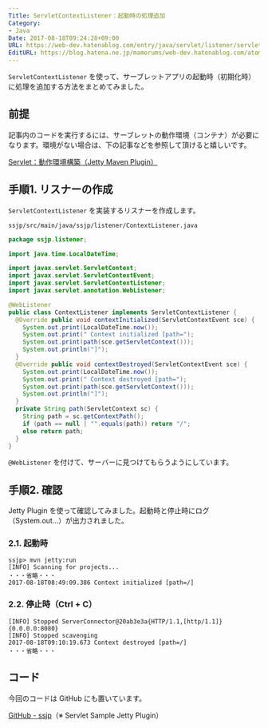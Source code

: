 ```yaml
---
Title: ServletContextListener：起動時の処理追加
Category:
- Java
Date: 2017-08-18T09:24:28+09:00
URL: https://web-dev.hatenablog.com/entry/java/servlet/listener/servlet-context
EditURL: https://blog.hatena.ne.jp/mamorums/web-dev.hatenablog.com/atom/entry/8599973812289754032
---
```


`ServletContextListener` を使って、サーブレットアプリの起動時（初期化時）に処理を追加する方法をまとめてみました。


## 前提
記事内のコードを実行するには、サーブレットの動作環境（コンテナ）が必要になります。環境がない場合は、下の記事などを参照して頂けると嬉しいです。

[Servlet：動作環境構築（Jetty Maven Plugin）](/entry/java/servlet/env/jetty-maven-plugin)


## 手順1. リスナーの作成
`ServletContextListener` を実装するリスナーを作成します。

`ssjp/src/main/java/ssjp/listener/ContextListener.java`

```java
package ssjp.listener;

import java.time.LocalDateTime;

import javax.servlet.ServletContext;
import javax.servlet.ServletContextEvent;
import javax.servlet.ServletContextListener;
import javax.servlet.annotation.WebListener;

@WebListener
public class ContextListener implements ServletContextListener {
  @Override public void contextInitialized(ServletContextEvent sce) {
    System.out.print(LocalDateTime.now());
    System.out.print(" Context initialized [path=");
    System.out.print(path(sce.getServletContext()));
    System.out.println("]");
  }
  @Override public void contextDestroyed(ServletContextEvent sce) {
    System.out.print(LocalDateTime.now());
    System.out.print(" Context destroyed [path=");
    System.out.print(path(sce.getServletContext()));
    System.out.println("]");
  }
  private String path(ServletContext sc) {
    String path = sc.getContextPath();
    if (path == null | "".equals(path)) return "/";
    else return path;
  }
}
```

`@WebListener` を付けて、サーバーに見つけてもらうようにしています。


## 手順2. 確認
Jetty Plugin を使って確認してみました。起動時と停止時にログ（System.out...）が出力されました。

### 2.1. 起動時
```
ssjp> mvn jetty:run
[INFO] Scanning for projects...
・・・省略・・・
2017-08-18T08:49:09.386 Context initialized [path=/]
```

### 2.2. 停止時（Ctrl + C）
```
[INFO] Stopped ServerConnector@20ab3e3a{HTTP/1.1,[http/1.1]}{0.0.0.0:8080}
[INFO] Stopped scavenging
2017-08-18T09:10:19.673 Context destroyed [path=/]
・・・省略・・・
```


## コード
今回のコードは GitHub にも置いています。

[GitHub - ssjp](https://github.com/mamorum/blog/tree/master/code/servlet/ssjp)（※ Servlet Sample Jetty Plugin）
